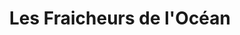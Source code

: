 ---
title: "Les Fraicheurs de l'Océan"
url: /les-sables-dolonne/les-fraicheurs-de-locean/
shop: Fisch
---